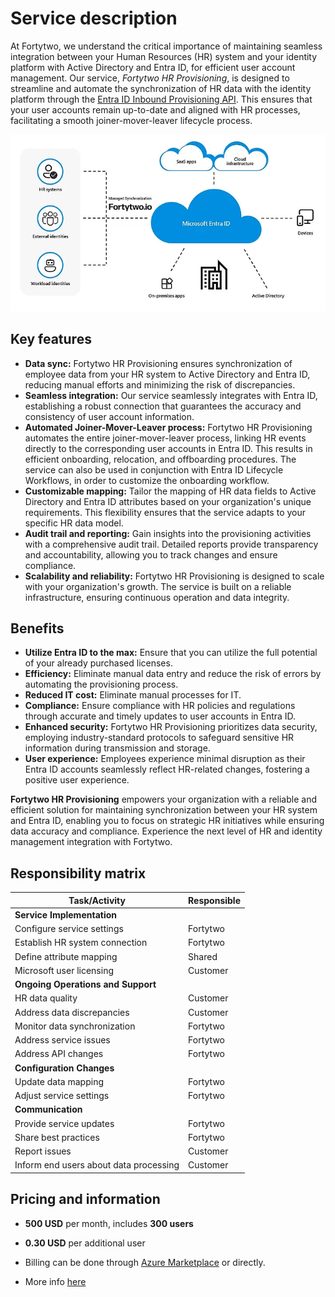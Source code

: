 # Service description

At Fortytwo, we understand the critical importance of maintaining seamless integration between your Human Resources (HR) system and your identity platform with Active Directory and Entra ID, for efficient user account management. Our service, *Fortytwo HR Provisioning*, is designed to streamline and automate the synchronization of HR data with the identity platform through the [Entra ID Inbound Provisioning API](https://learn.microsoft.com/en-us/entra/identity/app-provisioning/inbound-provisioning-api-concepts). This ensures that your user accounts remain up-to-date and aligned with HR processes, facilitating a smooth joiner-mover-leaver lifecycle process.

![](media/Fortytwo_Managed_Identity_services_overview.jpg)

## Key features

- **Data sync:** Fortytwo HR Provisioning ensures synchronization of employee data from your HR system to Active Directory and Entra ID, reducing manual efforts and minimizing the risk of discrepancies.
- **Seamless integration:** Our service seamlessly integrates with Entra ID, establishing a robust connection that guarantees the accuracy and consistency of user account information.
- **Automated Joiner-Mover-Leaver process:** Fortytwo HR Provisioning automates the entire joiner-mover-leaver process, linking HR events directly to the corresponding user accounts in Entra ID. This results in efficient onboarding, relocation, and offboarding procedures. The service can also be used in conjunction with Entra ID Lifecycle Workflows, in order to customize the onboarding workflow.
- **Customizable mapping:** Tailor the mapping of HR data fields to Active Directory and Entra ID attributes based on your organization's unique requirements. This flexibility ensures that the service adapts to your specific HR data model.
- **Audit trail and reporting:** Gain insights into the provisioning activities with a comprehensive audit trail. Detailed reports provide transparency and accountability, allowing you to track changes and ensure compliance.
- **Scalability and reliability:** Fortytwo HR Provisioning is designed to scale with your organization's growth. The service is built on a reliable infrastructure, ensuring continuous operation and data integrity.

## Benefits

- **Utilize Entra ID to the max:** Ensure that you can utilize the full potential of your already purchased licenses.
- **Efficiency:** Eliminate manual data entry and reduce the risk of errors by automating the provisioning process.
- **Reduced IT cost:** Eliminate manual processes for IT.
- **Compliance:** Ensure compliance with HR policies and regulations through accurate and timely updates to user accounts in Entra ID.
- **Enhanced security:** Fortytwo HR Provisioning prioritizes data security, employing industry-standard protocols to safeguard sensitive HR information during transmission and storage.
- **User experience:** Employees experience minimal disruption as their Entra ID accounts seamlessly reflect HR-related changes, fostering a positive user experience.

**Fortytwo HR Provisioning** empowers your organization with a reliable and efficient solution for maintaining synchronization between your HR system and Entra ID, enabling you to focus on strategic HR initiatives while ensuring data accuracy and compliance. Experience the next level of HR and identity management integration with Fortytwo.

## Responsibility matrix

| Task/Activity                          | Responsible |
|----------------------------------------|-------------|
| **Service Implementation**             |             |
| Configure service settings             | Fortytwo    |
| Establish HR system connection         | Fortytwo    |
| Define attribute mapping               | Shared      |
| Microsoft user licensing               | Customer    |
| **Ongoing Operations and Support**     |             |
| HR data quality                        | Customer    |
| Address data discrepancies             | Customer    |
| Monitor data synchronization           | Fortytwo    |
| Address service issues                 | Fortytwo    |
| Address API changes                    | Fortytwo    |
| **Configuration Changes**              |             |
| Update data mapping                    | Fortytwo    |
| Adjust service settings                | Fortytwo    |
| **Communication**                      |             |
| Provide service updates                | Fortytwo    |
| Share best practices                   | Fortytwo    |
| Report issues                          | Customer    |
| Inform end users about data processing | Customer    |

## Pricing and information

- **500 USD** per month, includes **300 users**
- **0.30 USD** per additional user

- Billing can be done through [Azure Marketplace](https://azuremarketplace.microsoft.com/en-us/marketplace/apps/amestofortytwoas1653635920536.managed_identity_services?tab=PlansAndPrice) or directly.
- More info [here](https://www.fortytwo.io/managed-identity-services)
